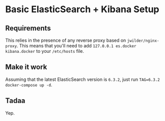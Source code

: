 # Basic ElasticSearch + Kibana Setup

## Requirements
This relies in the presence of any reverse proxy based on `jwilder/nginx-proxy`. This
means that you'll need to add `127.0.0.1 es.docker kibana.docker` to your `/etc/hosts` file.

## Make it work
Assuming that the latest ElasticSearch version is `6.3.2`, just run `TAG=6.3.2 docker-compose up -d`.

## Tadaa
Yep.
